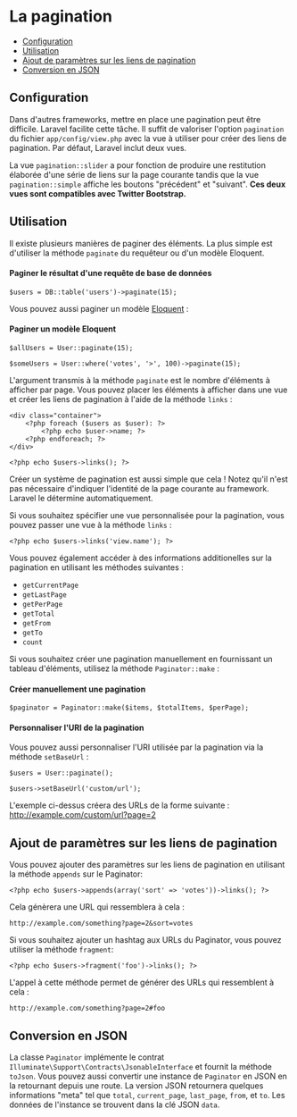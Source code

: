 # La pagination

- [Configuration](#configuration)
- [Utilisation](#usage)
- [Ajout de paramètres sur les liens de pagination](#appending-to-pagination-links)
- [Conversion en JSON](#converting-to-json)

<a name="configuration"></a>
## Configuration

Dans d'autres frameworks, mettre en place une pagination peut être difficile. Laravel facilite cette tâche. Il suffit de valoriser l'option `pagination` du fichier `app/config/view.php` avec la vue à utiliser pour créer des liens de pagination. Par défaut, Laravel inclut deux vues.

La vue `pagination::slider` a pour fonction de produire une restitution élaborée d'une série de liens sur la page courante tandis que la vue `pagination::simple` affiche les boutons "précédent" et "suivant". **Ces deux vues sont compatibles avec Twitter Bootstrap.**

<a name="usage"></a>
## Utilisation

Il existe plusieurs manières de paginer des éléments. La plus simple est d'utiliser la méthode `paginate` du requêteur ou d'un modèle Eloquent.

#### Paginer le résultat d'une requête de base de données

	$users = DB::table('users')->paginate(15);

Vous pouvez aussi paginer un modèle [Eloquent](/4.1/eloquent) :

#### Paginer un modèle Eloquent

    $allUsers = User::paginate(15);

	$someUsers = User::where('votes', '>', 100)->paginate(15);

L'argument transmis à la méthode `paginate` est le nombre d'éléments à afficher par page. Vous pouvez placer les éléments à afficher dans une vue et créer les liens de pagination à l'aide de la méthode `links` :

	<div class="container">
		<?php foreach ($users as $user): ?>
			<?php echo $user->name; ?>
		<?php endforeach; ?>
	</div>

	<?php echo $users->links(); ?>

Créer un système de pagination est aussi simple que cela ! Notez qu'il n'est pas nécessaire d'indiquer l'identité de la page courante au framework. Laravel le détermine automatiquement.

Si vous souhaitez spécifier une vue personnalisée pour la pagination, vous pouvez passer une vue à la méthode `links` :

    <?php echo $users->links('view.name'); ?>

Vous pouvez également accéder à des informations additionelles sur la pagination en utilisant les méthodes suivantes :

- `getCurrentPage`
- `getLastPage`
- `getPerPage`
- `getTotal`
- `getFrom`
- `getTo`
- `count`

Si vous souhaitez créer une pagination manuellement en fournissant un tableau d'éléments, utilisez la méthode `Paginator::make` :

#### Créer manuellement une pagination

	$paginator = Paginator::make($items, $totalItems, $perPage);

#### Personnaliser l'URI de la pagination

Vous pouvez aussi personnaliser l'URI utilisée par la pagination via la méthode `setBaseUrl` :

    $users = User::paginate();

    $users->setBaseUrl('custom/url');

L'exemple ci-dessus créera des URLs de la forme suivante : http://example.com/custom/url?page=2

<a name="appending-to-pagination-links"></a>
## Ajout de paramètres sur les liens de pagination

Vous pouvez ajouter des paramètres sur les liens de pagination en utilisant la méthode `appends` sur le  Paginator:

	<?php echo $users->appends(array('sort' => 'votes'))->links(); ?>

Cela génèrera une URL qui ressemblera à cela :

	http://example.com/something?page=2&sort=votes

Si vous souhaitez ajouter un hashtag aux URLs du Paginator, vous pouvez utiliser la méthode `fragment`:

    <?php echo $users->fragment('foo')->links(); ?>

L'appel à cette méthode permet de générer des URLs qui ressemblent à cela  :

    http://example.com/something?page=2#foo


<a name="converting-to-json"></a>
## Conversion en JSON

La classe `Paginator` implémente le contrat `Illuminate\Support\Contracts\JsonableInterface` et fournit la méthode `toJson`. Vous pouvez aussi convertir une instance de `Paginator` en JSON en la retournant depuis une route. La version JSON retournera quelques informations "meta" tel que `total`, `current_page`, `last_page`, `from`, et `to`. Les données de l'instance se trouvent dans la clé JSON `data`.

